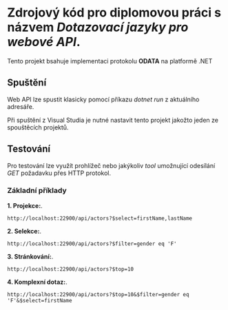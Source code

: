 # Zdrojový kód pro diplomovou práci s názvem *Dotazovací jazyky pro webové API*.
Tento projekt bsahuje implementaci protokolu **ODATA** na platformě .NET
## Spuštění
Web API lze spustit klasicky pomocí příkazu *dotnet run* z aktuálního adresáře.

Při spuštění z Visual Studia je nutné nastavit tento projekt jakožto jeden ze spouštěcích projektů.

## Testování
Pro testování lze využít prohlížeč nebo jakýkoliv *tool* umožnující odesílání *GET* požadavku přes HTTP protokol.
### Základní příklady
**1. Projekce:**.
```
http://localhost:22900/api/actors?$select=firstName,lastName
```
**2. Selekce:**.
```
http://localhost:22900/api/actors?$filter=gender eq 'F'
```
**3. Stránkování:**.
```
http://localhost:22900/api/actors?$top=10
```
**4. Komplexní dotaz:**.
```
http://localhost:22900/api/actors?$top=10&$filter=gender eq 'F'&$select=firstName
```
